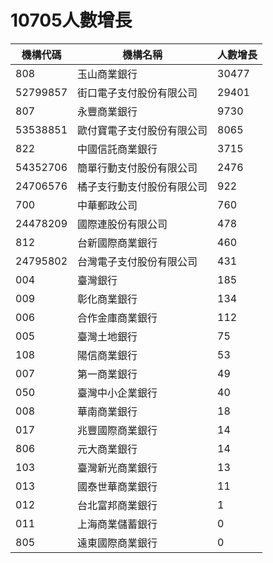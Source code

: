 # 10705人數增長

| 機構代碼 | 機構名稱                   | 人數增長 |
| -------- | -------------------------- | -------- |
| 808      | 玉山商業銀行               | 30477    |
| 52799857 | 街口電子支付股份有限公司   | 29401    |
| 807      | 永豐商業銀行               | 9730     |
| 53538851 | 歐付寶電子支付股份有限公司 | 8065     |
| 822      | 中國信託商業銀行           | 3715     |
| 54352706 | 簡單行動支付股份有限公司   | 2476     |
| 24706576 | 橘子支行動支付股份有限公司 | 922      |
| 700      | 中華郵政公司               | 760      |
| 24478209 | 國際連股份有限公司         | 478      |
| 812      | 台新國際商業銀行           | 460      |
| 24795802 | 台灣電子支付股份有限公司   | 431      |
| 004      | 臺灣銀行                   | 185      |
| 009      | 彰化商業銀行               | 134      |
| 006      | 合作金庫商業銀行           | 112      |
| 005      | 臺灣土地銀行               | 75       |
| 108      | 陽信商業銀行               | 53       |
| 007      | 第一商業銀行               | 49       |
| 050      | 臺灣中小企業銀行           | 40       |
| 008      | 華南商業銀行               | 18       |
| 017      | 兆豐國際商業銀行           | 14       |
| 806      | 元大商業銀行               | 14       |
| 103      | 臺灣新光商業銀行           | 13       |
| 013      | 國泰世華商業銀行           | 11       |
| 012      | 台北富邦商業銀行           | 1        |
| 011      | 上海商業儲蓄銀行           | 0        |
| 805      | 遠東國際商業銀行           | 0        |